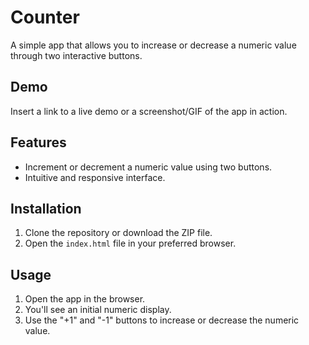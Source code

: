 # Counter

A simple app that allows you to increase or decrease a numeric value through two interactive buttons.

## Demo
Insert a link to a live demo or a screenshot/GIF of the app in action.

## Features
- Increment or decrement a numeric value using two buttons.
- Intuitive and responsive interface.

## Installation
1. Clone the repository or download the ZIP file.
2. Open the `index.html` file in your preferred browser.

## Usage
1. Open the app in the browser.
2. You'll see an initial numeric display.
3. Use the "+1" and "-1" buttons to increase or decrease the numeric value.
